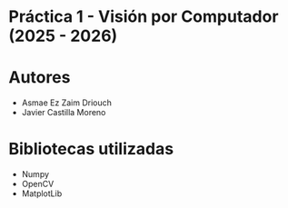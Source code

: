 # Práctica 1 - Visión por Computador (2025 - 2026)
# Autores
- Asmae Ez Zaim Driouch
- Javier Castilla Moreno
# Bibliotecas utilizadas
- Numpy
- OpenCV
- MatplotLib